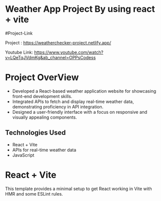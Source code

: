 # Weather App Project By using react + vite

#Project-Link

Project : https://weatherchecker-project.netlify.app/


Youtube Link: https://www.youtube.com/watch?v=LQeTqJVdmKg&ab_channel=OPPsCodess



# Project OverView

- Developed a React-based weather application website for showcasing front-end development skills.
- Integrated APIs to fetch and display real-time weather data, demonstrating proficiency in API integration.
- Designed a user-friendly interface with a focus on responsive and visually appealing components.

## Technologies Used

- React + Vite
- APIs for real-time weather data
- JavaScript


# React + Vite

This template provides a minimal setup to get React working in Vite with HMR and some ESLint rules.

